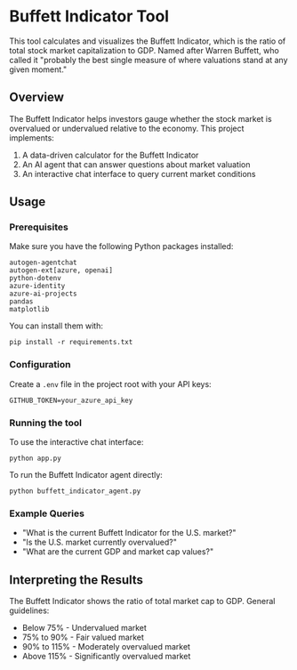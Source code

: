 # Buffett Indicator Tool

This tool calculates and visualizes the Buffett Indicator, which is the ratio of total stock market capitalization to GDP. Named after Warren Buffett, who called it "probably the best single measure of where valuations stand at any given moment."

## Overview

The Buffett Indicator helps investors gauge whether the stock market is overvalued or undervalued relative to the economy. This project implements:

1. A data-driven calculator for the Buffett Indicator
2. An AI agent that can answer questions about market valuation
3. An interactive chat interface to query current market conditions


## Usage

### Prerequisites

Make sure you have the following Python packages installed:

```
autogen-agentchat
autogen-ext[azure, openai]
python-dotenv
azure-identity
azure-ai-projects
pandas
matplotlib
```

You can install them with:

```
pip install -r requirements.txt
```

### Configuration

Create a `.env` file in the project root with your API keys:

```
GITHUB_TOKEN=your_azure_api_key
```

### Running the tool

To use the interactive chat interface:

```
python app.py
```

To run the Buffett Indicator agent directly:

```
python buffett_indicator_agent.py
```

### Example Queries

- "What is the current Buffett Indicator for the U.S. market?"
- "Is the U.S. market currently overvalued?"
- "What are the current GDP and market cap values?"

## Interpreting the Results

The Buffett Indicator shows the ratio of total market cap to GDP. General guidelines:
- Below 75% - Undervalued market
- 75% to 90% - Fair valued market
- 90% to 115% - Moderately overvalued market
- Above 115% - Significantly overvalued market 